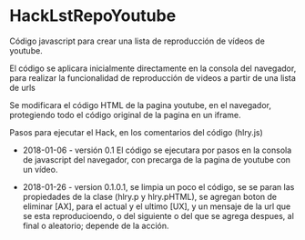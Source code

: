 # HackLstRepoYoutube
Código javascript para crear una lista de reproducción de vídeos de youtube.

El código se aplicara inicialmente directamente en la consola del navegador, para realizar la funcionalidad de reproducción de videos a partir de una lista de urls

Se modificara el código HTML de la pagina youtube, en el navegador, protegiendo todo el código original de la pagina en un iframe.

Pasos para ejecutar el Hack, en los comentarios del código (hlry.js)

* 2018-01-06 - versión 0.1 El código se ejecutara por pasos en la consola de javascript del navegador, con precarga de la pagina de youtube con un vídeo.

* 2018-01-26 - version 0.1.0.1, se limpia un poco el código, se se paran las propiedades de la clase (hlry.p y hlry.pHTML), se agregan boton de eliminar [AX], para el actual y el ultimo [UX], y un mensaje de la url que se esta reproducioendo, o del siguiente o del que se agrega despues, al final o aleatorio; depende de la acción.
